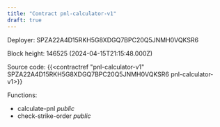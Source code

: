 ```yaml
---
title: "Contract pnl-calculator-v1"
draft: true
---
```

Deployer: SPZA22A4D15RKH5G8XDGQ7BPC20Q5JNMH0VQKSR6


 



Block height: 146525 (2024-04-15T21:15:48.000Z)

Source code: {{<contractref "pnl-calculator-v1" SPZA22A4D15RKH5G8XDGQ7BPC20Q5JNMH0VQKSR6 pnl-calculator-v1>}}

Functions:

* calculate-pnl _public_
* check-strike-order _public_
